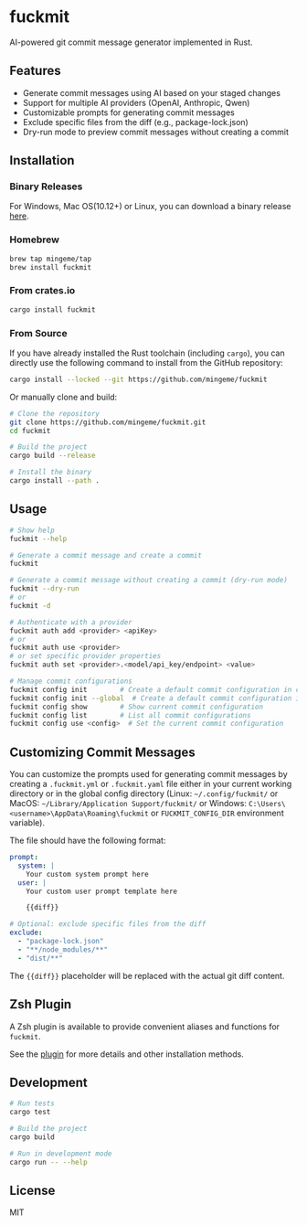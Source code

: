 # fuckmit

AI-powered git commit message generator implemented in Rust.

## Features

- Generate commit messages using AI based on your staged changes
- Support for multiple AI providers (OpenAI, Anthropic, Qwen)
- Customizable prompts for generating commit messages
- Exclude specific files from the diff (e.g., package-lock.json)
- Dry-run mode to preview commit messages without creating a commit

## Installation

### Binary Releases

For Windows, Mac OS(10.12+) or Linux, you can download a binary release [here](https://github.com/mingeme/fuckmit/releases).

### Homebrew

```bash
brew tap mingeme/tap
brew install fuckmit
```

### From crates.io

```bash
cargo install fuckmit
```

### From Source

If you have already installed the Rust toolchain (including `cargo`), you can directly use the following command to install from the GitHub repository:

```bash
cargo install --locked --git https://github.com/mingeme/fuckmit
```

Or manually clone and build:

```bash
# Clone the repository
git clone https://github.com/mingeme/fuckmit.git
cd fuckmit

# Build the project
cargo build --release

# Install the binary
cargo install --path .
```

## Usage

```bash
# Show help
fuckmit --help

# Generate a commit message and create a commit
fuckmit

# Generate a commit message without creating a commit (dry-run mode)
fuckmit --dry-run
# or
fuckmit -d

# Authenticate with a provider
fuckmit auth add <provider> <apiKey>
# or
fuckmit auth use <provider>
# or set specific provider properties
fuckmit auth set <provider>.<model/api_key/endpoint> <value>

# Manage commit configurations
fuckmit config init        # Create a default commit configuration in current directory
fuckmit config init --global  # Create a default commit configuration in global config directory
fuckmit config show        # Show current commit configuration
fuckmit config list        # List all commit configurations
fuckmit config use <config>  # Set the current commit configuration
```

## Customizing Commit Messages

You can customize the prompts used for generating commit messages by creating a `.fuckmit.yml` or `.fuckmit.yaml` file either in your current working directory or in the global config directory (Linux: `~/.config/fuckmit/` or MacOS: `~/Library/Application Support/fuckmit/` or Windows: `C:\Users\<username>\AppData\Roaming\fuckmit` or `FUCKMIT_CONFIG_DIR` environment variable).

The file should have the following format:

```yaml
prompt:
  system: |
    Your custom system prompt here
  user: |
    Your custom user prompt template here

    {{diff}}

# Optional: exclude specific files from the diff
exclude:
  - "package-lock.json"
  - "**/node_modules/**"
  - "dist/**"
```

The `{{diff}}` placeholder will be replaced with the actual git diff content.

## Zsh Plugin

A Zsh plugin is available to provide convenient aliases and functions for `fuckmit`.

See the [plugin](https://github.com/mingeme/fuckmit-zsh) for more details and other installation methods.

## Development

```bash
# Run tests
cargo test

# Build the project
cargo build

# Run in development mode
cargo run -- --help
```

## License

MIT
